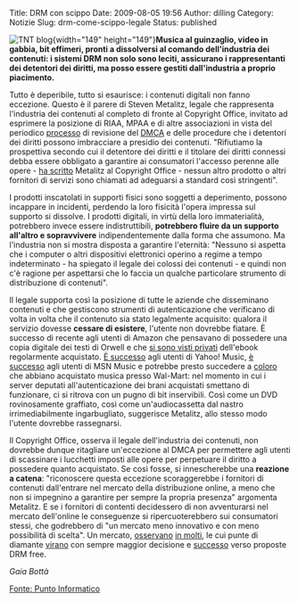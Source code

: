 Title: DRM con scippo
Date: 2009-08-05 19:56
Author: dilling
Category: Notizie
Slug: drm-come-scippo-legale
Status: published

![TNT blog](http://tbn1.google.com/images?q=tbn:ewXtW7v0elRW_M:http://upload.wikimedia.org/wikipedia/commons/e/e9/DRM_Is_Killing_Music.png){width="149" height="149"}**Musica al guinzaglio, video in gabbia, bit effimeri, pronti a dissolversi al comando dell'industria dei contenuti: i sistemi DRM non solo sono leciti, assicurano i rappresentanti dei detentori dei diritti, ma posso essere gestiti dall'industria a proprio piacimento.**

**<!--more-->**

Tutto è deperibile, tutto si esaurisce: i contenuti digitali non fanno eccezione. Questo è il parere di Steven Metalitz, legale che rappresenta l'industria dei contenuti al completo di fronte al Copyright Office, invitato ad esprimere la posizione di RIAA, MPAA e di altre associazioni in vista del periodico [processo](http://www.copyright.gov/1201/2008/questions/index.html) di revisione del [DMCA](http://punto-informatico.it/cerca.aspx?s=dmca+drm&t=4&o=0) e delle procedure che i detentori dei diritti possono imbracciare a presidio dei contenuti. "Rifiutiamo la prospettiva secondo cui il detentore dei diritti e il titolare dei diritti connessi debba essere obbligato a garantire ai consumatori l'accesso perenne alle opere - [ha scritto](http://www.copyright.gov/1201/2008/answers/7_10_responses/kasunic-letter-re-questions-re-authentication-servers.pdf) Metalitz al Copyright Office - nessun altro prodotto o altri fornitori di servizi sono chiamati ad adeguarsi a standard così stringenti".

I prodotti inscatolati in supporti fisici sono soggetti a deperimento, possono incappare in incidenti, perdendo la loro fisicità l'opera impressa sul supporto si dissolve. I prodotti digitali, in virtù della loro immaterialità, potrebbero invece essere indistruttibili, **potrebbero fluire da un supporto all'altro e sopravvivere** indipendentemente dalla forma che assumono. Ma l'industria non si mostra disposta a garantire l'eternità: "Nessuno si aspetta che i computer o altri dispositivi elettronici operino a regime a tempo indeterminato - ha spiegato il legale dei colossi dei contenuti - e quindi non c'è ragione per aspettarsi che lo faccia un qualche particolare strumento di distribuzione di contenuti".

<div>

<script type="text/javascript"></script>
<script src="http://edmaster.adbureau.net/jserver/acc_random=22944347/SITE=PUNTOINFORMATICO/AREA=BUSINESS/AAMSZ=300X250/POS=3/pageid=61566870"></script>

</div>

Il legale supporta così la posizione di tutte le aziende che disseminano contenuti e che gestiscono strumenti di autenticazione che verificano di volta in volta che il contenuto sia stato legalmente acquisito: qualora il servizio dovesse **cessare di esistere**, l'utente non dovrebbe fiatare. È successo di recente agli utenti di Amazon che pensavano di possedere una copia digitale dei testi di Orwell e che [si sono visti privati](http://punto-informatico.it/cerca.aspx?s=amazon+orwell&t=4) dell'ebook regolarmente acquistato. [È successo](http://punto-informatico.it/2371564/PI/News/drm-incastra-utenti-yahoo-music.aspx) agli utenti di Yahoo! Music, [è successo](http://punto-informatico.it/2266723/PI/News/msn-music-sopravvive-solo-drm.aspx) agli utenti di MSN Music e potrebbe presto succedere a [coloro](http://punto-informatico.it/2419391/PI/News/abbandonare-drm-costa-caro-agli-utenti.aspx) che abbiano acquistato musica presso Wal-Mart: nel momento in cui i server deputati all'autenticazione dei brani acquistati smettano di funzionare, ci si ritrova con un pugno di bit inservibili. Così come un DVD rovinosamente graffiato, così come un'audiocassetta dal nastro irrimediabilmente ingarbugliato, suggerisce Metalitz, allo stesso modo l'utente dovrebbe rassegnarsi.

Il Copyright Office, osserva il legale dell'industria dei contenuti, non dovrebbe dunque ritagliare un'eccezione al DMCA per permettere agli utenti di scassinare i lucchetti imposti alle opere per perpetuare il diritto a possedere quanto acquistato. Se così fosse, si innescherebbe una **reazione a catena**: "riconoscere questa eccezione scoraggerebbe i fornitori di contenuti dall'entrare nel mercato della distribuzione online, a meno che non si impegnino a garantire per sempre la propria presenza" argomenta Metalitz. E se i fornitori di contenti decidessero di non avventurarsi nel mercato dell'online le conseguenze si ripercuoterebbero sui consumatori stessi, che godrebbero di "un mercato meno innovativo e con meno possibilità di scelta". Un mercato, [osservano](http://blogs.zdnet.com/hardware/?p=5050) [in molti](http://arstechnica.com/tech-policy/news/2009/07/big-content-ridiculous-to-expect-drmed-music-to-work-forever.ars), le cui punte di diamante [virano](http://punto-informatico.it/2597562/PI/News/itunes-piu-caro-tutto-senza-drm.aspx) con sempre maggior decisione e [successo](http://punto-informatico.it/2111913/PI/News/musica-senza-lucchetti-volte-meglio.aspx) verso proposte DRM free.

*Gaia Bottà*

[Fonte: Punto Informatico](http://punto-informatico.it/2689931/PI/News/contenuti-non-sono-sempre.aspx)
